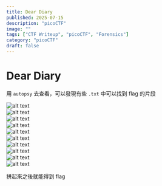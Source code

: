 ```yaml
---
title: Dear Diary
published: 2025-07-15
description: "picoCTF"
image: ""
tags: ["CTF Writeup", "picoCTF", "Forensics"]
category: "picoCTF"
draft: false
---
```


# Dear Diary

用 `autopsy` 去查看，可以發現有些 `.txt` 中可以找到 flag 的片段

![alt text](/assets/picoCTF/Dear_Diary/image.png)  
![alt text](/assets/picoCTF/Dear_Diary/image-1.png)  
![alt text](/assets/picoCTF/Dear_Diary/image-2.png)  
![alt text](/assets/picoCTF/Dear_Diary/image-3.png)  
![alt text](/assets/picoCTF/Dear_Diary/image-4.png)  
![alt text](/assets/picoCTF/Dear_Diary/image-5.png)  
![alt text](/assets/picoCTF/Dear_Diary/image-6.png)  
![alt text](/assets/picoCTF/Dear_Diary/image-7.png)  
![alt text](/assets/picoCTF/Dear_Diary/image-8.png)  
![alt text](/assets/picoCTF/Dear_Diary/image-9.png)

拼起來之後就能得到 flag
